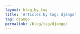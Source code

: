 ```yaml
---
layout: blog_by_tag
title: 'Articles by tag: django'
tag: django
permalink: /blog/tag/django/
---
```

